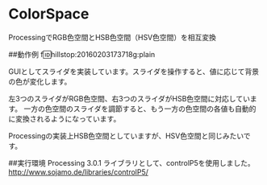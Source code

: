 # ColorSpace
ProcessingでRGB色空間とHSB色空間（HSV色空間）を相互変換

##動作例
 f:id:hillstop:20160203173718g:plain

GUIとしてスライダを実装しています。スライダを操作すると、値に応じて背景の色が変化します。

左3つのスライダがRGB色空間、右3つのスライダがHSB色空間に対応しています。
一方の色空間のスライダを調節すると、もう一方の色空間の各値も自動的に変換されるようになっています。

Processingの実装上HSB色空間としていますが、HSV色空間と同じみたいです。

##実行環境
Processing 3.0.1
ライブラリとして、controlP5を使用しました。
http://www.sojamo.de/libraries/controlP5/
